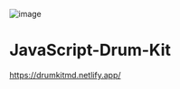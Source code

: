 ![image](https://user-images.githubusercontent.com/82046540/168147691-304be50b-8822-4514-9c7d-7ab8a33860e3.png)

# JavaScript-Drum-Kit
https://drumkitmd.netlify.app/
